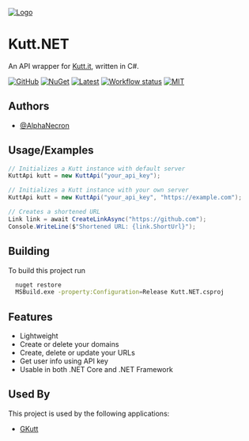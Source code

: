 
[![Logo](https://user-images.githubusercontent.com/57827456/122667487-4923e980-d1dd-11eb-9c78-c9b25ab43149.png)](#)

    
# Kutt.NET

An API wrapper for [Kutt.it](https://kutt.it), written in C#.

[![GitHub](https://img.shields.io/github/downloads/AlphaNecron/Kutt.NET/total?color=%237BA1F7&logo=github&style=for-the-badge)](https://github.com/AlphaNecron/Kutt.NET/releases/latest)
[![NuGet](https://img.shields.io/nuget/dt/Kutt.NET?color=%237BA1F7&logo=nuget&style=for-the-badge)](https://www.nuget.org/packages/Kutt.NET)
[![Latest](https://img.shields.io/github/v/tag/AlphaNecron/Kutt.NET?color=%237BA1F7&label=RELEASE&logo=github&sort=semver&style=for-the-badge)](https://github.com/AlphaNecron/Kutt.NET/releases/latest)
[![Workflow status](https://img.shields.io/github/workflow/status/AlphaNecron/Kutt.NET/Publish%20NuGet%20package?color=7BA1F7&logo=github&style=for-the-badge)](https://github.com/AlphaNecron/Kutt.NET)
[![MIT](https://img.shields.io/github/license/AlphaNecron/Kutt.NET?color=%237BA1F7&style=for-the-badge)](#)
## Authors

- [@AlphaNecron](https://www.github.com/AlphaNecron)

  
## Usage/Examples

```csharp
// Initializes a Kutt instance with default server
KuttApi kutt = new KuttApi("your_api_key");

// Initializes a Kutt instance with your own server
KuttApi kutt = new KuttApi("your_api_key", "https://example.com");

// Creates a shortened URL
Link link = await CreateLinkAsync("https://github.com");
Console.WriteLine($"Shortened URL: {link.ShortUrl}");
```


## Building

To build this project run

```bash
  nuget restore
  MSBuild.exe -property:Configuration=Release Kutt.NET.csproj
```

  
## Features

- Lightweight
- Create or delete your domains
- Create, delete or update your URLs
- Get user info using API key
- Usable in both .NET Core and .NET Framework
  
## Used By

This project is used by the following applications:
- [GKutt](https://github.com/AlphaNecron/GKutt)
